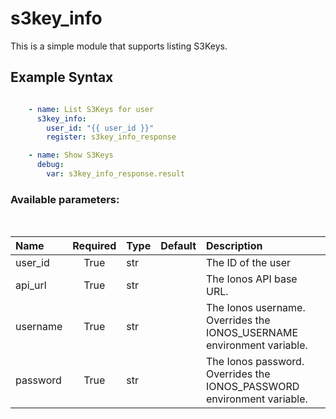 # s3key_info

This is a simple module that supports listing S3Keys.

## Example Syntax


```yaml

    - name: List S3Keys for user
      s3key_info:
        user_id: "{{ user_id }}"
        register: s3key_info_response

    - name: Show S3Keys
      debug:
        var: s3key_info_response.result

```
### Available parameters:
&nbsp;

| Name | Required | Type | Default | Description |
| :--- | :---: | :--- | :--- | :--- |
| user_id | True | str |  | The ID of the user |
| api_url | True | str |  | The Ionos API base URL. |
| username | True | str |  | The Ionos username. Overrides the IONOS_USERNAME environment variable. |
| password | True | str |  | The Ionos password. Overrides the IONOS_PASSWORD environment variable. |
